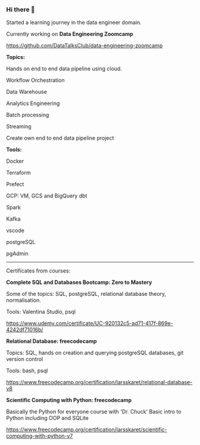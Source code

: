 ### Hi there 👋

Started a learning journey in the data engineer domain.

Currently working on **Data Engineering Zoomcamp**

https://github.com/DataTalksClub/data-engineering-zoomcamp

**Topics:**

Hands on end to end data pipeline using cloud.

Workflow Orchestration

Data Warehouse

Analytics Engineering

Batch processing

Streaming

Create own end to end data pipeline project

**Tools:**

Docker

Terraform

Prefect

GCP: VM, GCS and BigQuery
dbt

Spark

Kafka

vscode

postgreSQL

pgAdmin

---

Certificates from courses:

**Complete SQL and Databases Bootcamp: Zero to Mastery**

Some of the topics: SQL, postgreSQL, relational database theory, normalisation.

Tools: Valentina Studio, psql

https://www.udemy.com/certificate/UC-920132c5-ad71-417f-869e-4242df71016b/

**Relational Database: freecodecamp**

Topics: SQL, hands on creation and querying postgreSQL databases, git version control

Tools: bash, psql

https://www.freecodecamp.org/certification/larsskaret/relational-database-v8

**Scientific Computing with Python: freecodecamp**

Basically the Python for everyone course with 'Dr. Chuck'
Basic intro to Python including OOP and SQLite

https://www.freecodecamp.org/certification/larsskaret/scientific-computing-with-python-v7
<!--
**larsskaret/larsskaret** is a ✨ _special_ ✨ repository because its `README.md` (this file) appears on your GitHub profile.

Here are some ideas to get you started:

- 🔭 I’m currently working on ...
- 🌱 I’m currently learning ...
- 👯 I’m looking to collaborate on ...
- 🤔 I’m looking for help with ...
- 💬 Ask me about ...
- 📫 How to reach me: ...
- 😄 Pronouns: ...
- ⚡ Fun fact: ...
-->
